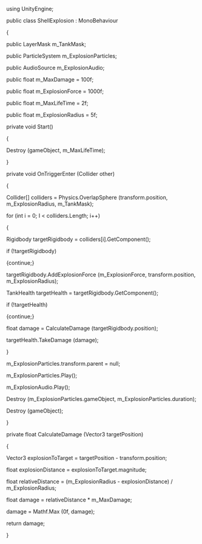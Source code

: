 using UnityEngine;

public class ShellExplosion : MonoBehaviour

{

public LayerMask m_TankMask;

public ParticleSystem m_ExplosionParticles;

public AudioSource m_ExplosionAudio;

public float m_MaxDamage = 100f;

public float m_ExplosionForce = 1000f;

public float m_MaxLifeTime = 2f;

public float m_ExplosionRadius = 5f;

private void Start()

{

Destroy (gameObject, m_MaxLifeTime);

}

private void OnTriggerEnter (Collider other)

{

Collider[] colliders = Physics.OverlapSphere (transform.position, m_ExplosionRadius, m_TankMask);

for (int i = 0; I < colliders.Length; i++)

{

Rigidbody targetRigidbody = colliders[i].GetComponent<Rigidbody>();

if (!targetRigidbody)

{continue;}

targetRigidbody.AddExplosionForce (m_ExplosionForce, transform.position, m_ExplosionRadius);

TankHealth targetHealth = targetRigidbody.GetComponent<TankHealth>();

if (!targetHealth)

{continue;}

float damage = CalculateDamage (targetRigidbody.position);

targetHealth.TakeDamage (damage);

}

m_ExplosionParticles.transform.parent = null;

m_ExplosionParticles.Play();

m_ExplosionAudio.Play();

Destroy (m_ExplosionParticles.gameObject, m_ExplosionParticles.duration);

Destroy (gameObject);

}

private float CalculateDamage (Vector3 targetPosition)

{

Vector3 explosionToTarget = targetPosition - transform.position;

float explosionDistance = explosionToTarget.magnitude;

float relativeDistance = (m_ExplosionRadius - explosionDistance) / m_ExplosionRadius;

float damage = relativeDistance * m_MaxDamage;

damage = Mathf.Max (0f, damage);

return damage;

}